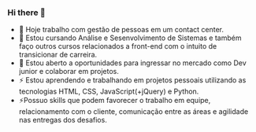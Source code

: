 ### Hi there 👋

<div>
  <ul>
      <li> 🔭 Hoje trabalho com gestão de pessoas em um contact center.</li>
      <li> 🌱 Estou cursando Análise e Sesenvolvimento de Sistemas e também faço outros cursos relacionados a front-end com o intuito de transicionar de carreira.</li>
      <li> 👯 Estou aberto a oportunidades para ingressar no mercado como Dev junior e colaborar em projetos.</li>
      <li> ⚡ Estou aprendendo e trabalhando em projetos pessoais utilizando as tecnologias HTML, CSS, JavaScript(+jQuery) e Python.</li>
      <li> ⚡Possuo skills que podem favorecer o trabalho em equipe, relacionamento com o cliente, comunicação entre as áreas e agilidade nas entregas dos desafios.</li>
  </ul>
</div>
